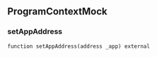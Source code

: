 ## ProgramContextMock

### setAppAddress

```solidity
function setAppAddress(address _app) external
```


